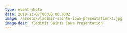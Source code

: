 ```yaml
---
type: event-photo
date: 2019-12-07T06:00:00.000Z
image: /assets/vladimir-sainte-iowa-presentation-3.jpg
image-desc: Vladimir Sainte Iowa Presentation
---
```


